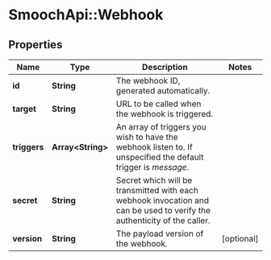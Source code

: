 # SmoochApi::Webhook

## Properties
Name | Type | Description | Notes
------------ | ------------- | ------------- | -------------
**id** | **String** | The webhook ID, generated automatically. | 
**target** | **String** | URL to be called when the webhook is triggered. | 
**triggers** | **Array&lt;String&gt;** | An array of triggers you wish to have the webhook listen to. If unspecified the default trigger is *message*. | 
**secret** | **String** | Secret which will be transmitted with each webhook invocation and can be used to verify the authenticity of the caller. | 
**version** | **String** | The payload version of the webhook. | [optional] 


